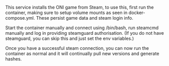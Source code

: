 This service installs the ONI game from Steam, to use this, first run the container, making sure to setup volume mounts as seen in docker-compose.yml. These persist game data and steam login info.

Start the container manually and connect using /bin/bash, run steamcmd manually and log in providing steamguard authorisation. (If you do not have steamguard, you can skip this and just set the env variables.)

Once you have a successful steam connection, you can now run the container as normal and it will continually pull new versions and generate hashes.
